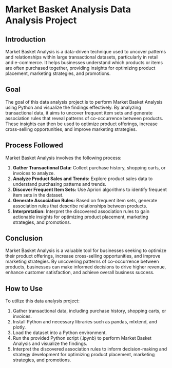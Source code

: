 # Market Basket Analysis Data Analysis Project

## Introduction
Market Basket Analysis is a data-driven technique used to uncover patterns and relationships within large transactional datasets, particularly in retail and e-commerce. 
It helps businesses understand which products or items are often purchased together, providing insights for optimizing product placement, marketing strategies, and promotions.

## Goal
The goal of this data analysis project is to perform Market Basket Analysis using Python and visualize the findings effectively. 
By analyzing transactional data, it aims to uncover frequent item sets and generate association rules that reveal patterns of co-occurrence between products. 
These insights can then be used to optimize product offerings, increase cross-selling opportunities, and improve marketing strategies.

## Process Followed
Market Basket Analysis involves the following process:
1. **Gather Transactional Data:** Collect purchase history, shopping carts, or invoices to analyze.
2. **Analyze Product Sales and Trends:** Explore product sales data to understand purchasing patterns and trends.
3. **Discover Frequent Item Sets:** Use Apriori algorithms to identify frequent item sets in the dataset.
4. **Generate Association Rules:** Based on frequent item sets, generate association rules that describe relationships between products.
5. **Interpretation:** Interpret the discovered association rules to gain actionable insights for optimizing product placement, marketing strategies, and promotions.

## Conclusion
Market Basket Analysis is a valuable tool for businesses seeking to optimize their product offerings, increase cross-selling opportunities, and improve marketing strategies. 
By uncovering patterns of co-occurrence between products, businesses can make informed decisions to drive higher revenue, enhance customer satisfaction, and achieve overall business success.

## How to Use
To utilize this data analysis project:
1. Gather transactional data, including purchase history, shopping carts, or invoices.
2. Install Python and necessary libraries such as pandas, mlxtend, and plotly.
3. Load the dataset into a Python environment.
4. Run the provided Python script (.ipynb) to perform Market Basket Analysis and visualize the findings.
5. Interpret the discovered association rules to inform decision-making and strategy development for optimizing product placement, marketing strategies, and promotions.

